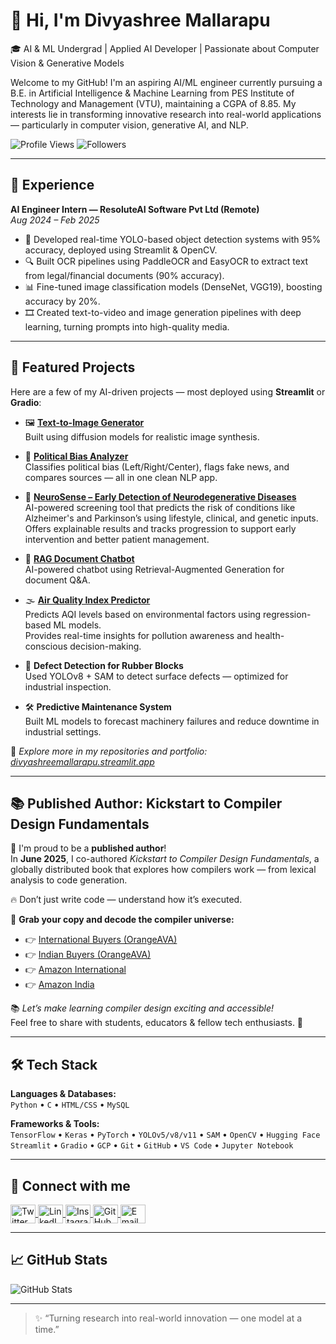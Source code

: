 # 👋 Hi, I'm Divyashree Mallarapu

🎓 AI & ML Undergrad | Applied AI Developer | Passionate about Computer Vision & Generative Models

Welcome to my GitHub! I'm an aspiring AI/ML engineer currently pursuing a B.E. in Artificial Intelligence & Machine Learning from PES Institute of Technology and Management (VTU), maintaining a CGPA of 8.85. My interests lie in transforming innovative research into real-world applications — particularly in computer vision, generative AI, and NLP.

![Profile Views](https://komarev.com/ghpvc/?username=divyam5858&color=brightgreen)
![Followers](https://img.shields.io/github/followers/divyam5858?label=Followers&style=social)

---

## 💼 Experience

**AI Engineer Intern — ResoluteAI Software Pvt Ltd (Remote)**  
*Aug 2024 – Feb 2025*

- 🧠 Developed real-time YOLO-based object detection systems with 95% accuracy, deployed using Streamlit & OpenCV.  
- 🔍 Built OCR pipelines using PaddleOCR and EasyOCR to extract text from legal/financial documents (90% accuracy).  
- 📊 Fine-tuned image classification models (DenseNet, VGG19), boosting accuracy by 20%.  
- 🎞️ Created text-to-video and image generation pipelines with deep learning, turning prompts into high-quality media.

---

## 🚀 Featured Projects

Here are a few of my AI-driven projects — most deployed using **Streamlit** or **Gradio**:

- 🖼️ [**Text-to-Image Generator**](https://aiimagegenerater.streamlit.app)  
  Built using diffusion models for realistic image synthesis.

- 📰 [**Political Bias Analyzer**](https://political-bias-detection-app.streamlit.app)  
  Classifies political bias (Left/Right/Center), flags fake news, and compares sources — all in one clean NLP app.

- 🧠 [**NeuroSense – Early Detection of Neurodegenerative Diseases**](https://huggingface.co/spaces/divyashree-03/NeuroSense)  
  AI-powered screening tool that predicts the risk of conditions like Alzheimer's and Parkinson’s using lifestyle, clinical, and genetic inputs.  
  Offers explainable results and tracks progression to support early intervention and better patient management.

- 💬 [**RAG Document Chatbot**](https://pdf-query-answer.streamlit.app)  
  AI-powered chatbot using Retrieval-Augmented Generation for document Q&A.

- 🌫️ [**Air Quality Index Predictor**](https://airqualityindex-predictor.streamlit.app/)  
  Predicts AQI levels based on environmental factors using regression-based ML models.  
  Provides real-time insights for pollution awareness and health-conscious decision-making.

- 🧪 **Defect Detection for Rubber Blocks**  
  Used YOLOv8 + SAM to detect surface defects — optimized for industrial inspection.

- 🛠️ **Predictive Maintenance System**  
  Built ML models to forecast machinery failures and reduce downtime in industrial settings.

🧪 *Explore more in my repositories and portfolio: [divyashreemallarapu.streamlit.app](https://divyashreemallarapu.streamlit.app)*

---

## 📚 Published Author: Kickstart to Compiler Design Fundamentals

📘 I'm proud to be a **published author**!  
In **June 2025**, I co-authored *Kickstart to Compiler Design Fundamentals*, a globally distributed book that explores how compilers work — from lexical analysis to code generation.

🔥 Don’t just write code — understand how it’s executed.  

🛒 **Grab your copy and decode the compiler universe:**

- 👉 [International Buyers (OrangeAVA)](https://orangeava.com/products/kickstart-compiler-design-fundamentals)  
- 👉 [Indian Buyers (OrangeAVA)](https://orangeava.in/products/kickstart-compiler-design-fundamentals)  
- 👉 [Amazon International](https://shorturl.at/xUHdt)  
- 👉 [Amazon India](https://shorturl.at/zqMaj)

📚 *Let’s make learning compiler design exciting and accessible!*  
Feel free to share with students, educators & fellow tech enthusiasts. 🚀

---

## 🛠️ Tech Stack

**Languages & Databases:**  
`Python` • `C` • `HTML/CSS` • `MySQL`  

**Frameworks & Tools:**  
`TensorFlow` • `Keras` • `PyTorch` • `YOLOv5/v8/v11` • `SAM` • `OpenCV` • `Hugging Face`  
`Streamlit` • `Gradio` • `GCP` • `Git` • `GitHub` • `VS Code` • `Jupyter Notebook`

---

## 🔗 Connect with me

<p align="left">
  <a href="https://twitter.com/divya_mallarapu" target="_blank">
    <img align="center" src="https://raw.githubusercontent.com/rahuldkjain/github-profile-readme-generator/master/src/images/icons/Social/twitter.svg" alt="Twitter" height="30" width="40" />
  </a>
  <a href="https://linkedin.com/in/divyashree-mallarapu" target="_blank">
    <img align="center" src="https://raw.githubusercontent.com/rahuldkjain/github-profile-readme-generator/master/src/images/icons/Social/linked-in-alt.svg" alt="LinkedIn" height="30" width="40" />
  </a>
  <a href="https://instagram.com/divyashree_mallarapu" target="_blank">
    <img align="center" src="https://raw.githubusercontent.com/rahuldkjain/github-profile-readme-generator/master/src/images/icons/Social/instagram.svg" alt="Instagram" height="30" width="40" />
  </a>
  <a href="https://github.com/divyam5858" target="_blank">
    <img align="center" src="https://raw.githubusercontent.com/rahuldkjain/github-profile-readme-generator/master/src/images/icons/Social/github.svg" alt="GitHub" height="30" width="40" />
  </a>
  <a href="mailto:mdivya0212@gmail.com" target="_blank">
    <img align="center" src="https://img.icons8.com/fluency/48/new-post.png" alt="Email" height="30" width="40" />
  </a>
</p>

---

## 📈 GitHub Stats

![GitHub Stats](https://github-readme-stats.vercel.app/api?username=divyam5858&show_icons=true&theme=radical)

---

> ✨ “Turning research into real-world innovation — one model at a time.”
